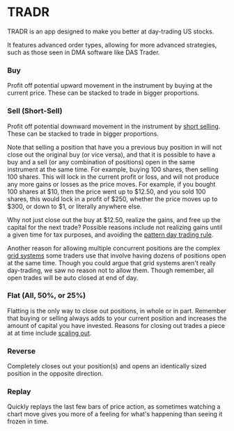 # TRADR

TRADR is an app designed to make you better at day-trading US stocks.

It features advanced order types, allowing for more advanced strategies, such as those seen in DMA software like DAS Trader.

### Buy
Profit off potential upward movement in the instrument by buying at the current price.  These can be stacked to trade in bigger proportions.

### Sell (Short-Sell)
Profit off potential downward movement in the instrument by [short selling](https://en.wikipedia.org/wiki/Short_(finance)).  These can be stacked to trade in bigger proportions.

Note that selling a position that have you a previous buy position in will not close out the original buy (or vice versa), and that it is possible to have a buy and a sell (or any combination of positions) open in the same instrument at the same time.  For example, buying 100 shares, then selling 100 shares.  This will lock in the current profit or loss, and will not produce any more gains or losses as the price moves.  For example, if you bought 100 shares at $10, then the price went up to $12.50, and you sold 100 shares, this would lock in a profit of $250, whether the price moves up to $300, or down to $1, or literally anywhere else.

Why not just close out the buy at $12.50, realize the gains, and free up the capital for the next trade?  Possible reasons include not realizing gains until a given time for tax purposes, and avoiding the [pattern day trading rule](https://en.wikipedia.org/wiki/Pattern_day_trader).

Another reason for allowing multiple concurrent positions are the complex [grid systems](https://admiralmarkets.com/education/articles/forex-strategy/forex-grid-trading-strategy-explained) some traders use that involve having dozens of positions open at the same time.  Though you could argue that grid systems aren't really day-trading, we saw no reason not to allow them.  Though remember, all open trades will be auto closed at end of day.

### Flat (All, 50%, or 25%)
Flatting is the only way to close out positions, in whole or in part.  Remember that buying or selling always adds to your current position and increases the amount of capital you have invested. Reasons for closing out trades a piece at at time include [scaling out](https://www.investopedia.com/terms/s/scale-out.asp).

### Reverse
Completely closes out your position(s) and opens an identically sized position in the opposite direction.

### Replay
Quickly replays the last few bars of price action, as sometimes watching a chart move gives you more of a feeling for what's happening than seeing it frozen in time.
